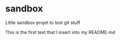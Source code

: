 # sandbox

Little sandbox projet to test git stuff

This is the first text that I insert into my README.md
